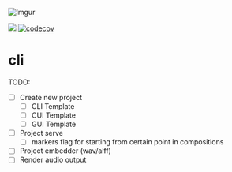 ![Imgur](https://i.imgur.com/m4yuh20.png)

![](https://github.com/gocomu/cli/workflows/build/badge.svg?branch=master) [![codecov](https://codecov.io/gh/gocomu/cli/branch/master/graph/badge.svg)](https://codecov.io/gh/gocomu/cli)

# cli

TODO:
- [ ] Create new project
  - [ ] CLI Template
  - [ ] CUI Template
  - [ ] GUI Template
- [ ] Project serve
  - [ ] markers flag for starting from certain point in compositions
- [ ] Project embedder (wav/aiff)
- [ ] Render audio output
